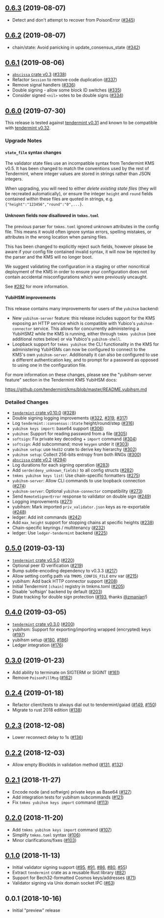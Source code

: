 ## [0.6.3] (2019-08-07)

- Detect and don't attempt to recover from PoisonError ([#345])

## [0.6.2] (2019-08-07)

- chain/state: Avoid panicking in update_consensus_state ([#342])

## [0.6.1] (2019-08-06)

- [`abscissa` crate v0.3] ([#338])
- Refactor `Session` to remove code duplication ([#337])
- Remove signal handlers ([#336])
- Double signing - allow some block ID switches ([#335])
- Consider signed `<nil>` votes to be double signs ([#334])

## [0.6.0] (2019-07-30)

This release is tested against [tendermint v0.31] and known to be compatible
with [tendermint v0.32].

### Upgrade Notes

#### `state_file` syntax changes

The validator state files use an incompatible syntax from Tendermint KMS v0.5.
It has been changed to match the conventions used by the rest of Tendermint,
where integer values are stored in strings rather than JSON integers.

When upgrading, you will need to either *delete existing state files* 
(they will be recreated automatically), or ensure the integer `height` and
`round` fields contained within these files are quoted in strings, e.g.
`{"height":"123456","round":"0",...}`.

#### Unknown fields now disallowed in `tmkms.toml`

The previous parser for `tmkms.toml` ignored unknown attributes in the
config file. This means it would often ignore syntax errors, spelling mistakes,
or attributes in the wrong location when parsing files.

This has been changed to explicitly reject such fields, however please be aware
if your config file contained invalid syntax, it will now be rejected by the
parser and the KMS will no longer boot.

We suggest validating the configuration in a staging or other noncritical
deployment of the KMS in order to ensure your configuration does not contain
accidental misconfigurations which were previously uncaught.

See [#282] for more information.

#### YubiHSM improvements

This release contains many improvements for users of the `yubihsm` backend:

- New `yubihsm-server` feature: this release includes support for the KMS
  exposing an HTTP service which is compatible with Yubico's
  `yubihsm-connector` service. This allows for concurrently administering
  a YubiHSM2 while the KMS is running, either through `tmkms yubihsm`
  (see additional notes below) or via Yubico's `yubihsm-shell`.
- Loopback support for `tmkms yubihsm`: the CLI functionality in the KMS for
  administering YubiHSMs can now be configured to connect to the KMS's
  own `yubihsm-server`. Additionally it can also be configured to use a
  different authentication key, and to prompt for a password as opposed to
  using one in the configuration file.

For more information on these changes, please see the "yubihsm-server feature"
section in the Tendermint KMS YubiHSM docs:

<https://github.com/tendermint/kms/blob/master/README.yubihsm.md>

### Detailed Changes

- [`tendermint` crate v0.10.0] ([#328])
- Double signing logging improvements ([#322], [#319], [#317])
- Log `tendermint::consensus::State` height/round/step ([#316])
- `yubihsm keys import`: base64 support ([#306])
- `yubihsm`: Support for reading password from a file ([#305])
- `softsign`: Fix private key decoding + `import` command ([#304])
- `softsign`: Add subcommand; move `keygen` under it ([#303])
- `yubihsm setup`: use `hkd32` crate to derive key hierarchy ([#302])
- `yubihsm setup`: Collect 256-bits entropy from both RNGs ([#300])
- [`abscissa` crate v0.2] ([#294])
- Log durations for each signing operation ([#283])
- Add `serde(deny_unknown_fields)` to all config structs ([#282])
- `tmkms yubihsm keys list`: Use chain-specific formatters ([#275])
- `yubihsm-server`: Allow CLI commands to use loopback connection ([#274])
- `yubihsm-server`: Optional `yubihsm-connector` compatibility ([#273])
- Send `RemoteSignerError` response to validator on double sign ([#249])
- Logging improvements ([#271])
- yubihsm: Mark imported `priv_validator.json` keys as re-exportable ([#248])
- ledger: Add init commands ([#242])
- Add `max_height` support for stopping chains at specific heights ([#238])
- Chain-specific keyrings / multitenancy ([#232])
- ledger: Use `ledger-tendermint` backend ([#225])

## [0.5.0] (2019-03-13)

- [`tendermint` crate v0.5.0] ([#220])
- Optional peer ID verification ([#219])
- Bump subtle-encoding dependency to v0.3.3 ([#217])
- Allow setting config path via `TMKMS_CONFIG_FILE` env var ([#215])
- yubihsm: Add back HTTP connector support ([#208])
- Initial Tendermint `[chain]` registry in tmkms.toml ([#205])
- Disable 'softsign' backend by default ([#203])
- State tracking for double sign protection ([#193], thanks [@zmanian]!)

## [0.4.0] (2019-03-05)

- [`tendermint` crate v0.3.0] ([#200])
- yubihsm: Support for exporting/importing wrapped (encrypted) keys ([#197])
- yubihsm setup ([#180], [#186])
- Ledger integration ([#176])

## [0.3.0] (2019-01-23)

- Add ability to terminate on SIGTERM or SIGINT ([#161])
- Remove `PoisonPillMsg` ([#162]) 

## [0.2.4] (2019-01-18)

- Refactor client/tests to always dial out to tendermint/gaiad ([#149], [#150])
- Migrate to rust 2018 edition ([#138])

## [0.2.3] (2018-12-08)

- Lower reconnect delay to 1s ([#136])

## [0.2.2] (2018-12-03)

- Allow empty BlockIds in validation method ([#131], [#132])

## [0.2.1] (2018-11-27)

- Encode node (and softwign) private keys as Base64 ([#127])
- Add integration tests for yubihsm subcommands ([#121])
- Fix `tmkms yubihsm keys import` command ([#113])

## [0.2.0] (2018-11-20)

- Add `tmkms yubihsm keys import` command ([#107])
- Simplify `tmkms.toml` syntax ([#106])
- Minor clarifications/fixes ([#103])

## [0.1.0] (2018-11-13)

- Initial validator signing support ([#95], [#91], [#86], [#80], [#55])
- Extract `tendermint` crate as a reusable Rust library ([#82])
- Support for Bech32-formatted Cosmos keys/addresses ([#71])
- Validator signing via Unix domain socket IPC ([#63])

## 0.0.1 (2018-10-16)

- Initial "preview" release

[0.6.3]: https://github.com/tendermint/kms/pull/346
[#345]: https://github.com/tendermint/kms/pull/345
[0.6.2]: https://github.com/tendermint/kms/pull/343
[#342]: https://github.com/tendermint/kms/pull/342
[0.6.1]: https://github.com/tendermint/kms/pull/339
[`abscissa` crate v0.3]: https://github.com/iqlusioninc/abscissa/pull/127
[#338]: https://github.com/tendermint/kms/pull/338
[#337]: https://github.com/tendermint/kms/pull/337
[#336]: https://github.com/tendermint/kms/pull/336
[#335]: https://github.com/tendermint/kms/pull/335
[#334]: https://github.com/tendermint/kms/pull/334
[0.6.0]: https://github.com/tendermint/kms/pull/329
[tendermint v0.31]: https://github.com/tendermint/tendermint/blob/master/CHANGELOG.md#v0316
[tendermint v0.32]: https://github.com/tendermint/tendermint/blob/master/CHANGELOG.md#v0320
[`abscissa` crate v0.2]: https://github.com/iqlusioninc/abscissa/pull/98
[`tendermint` crate v0.10.0]: https://github.com/tendermint/kms/pull/328
[#328]: https://github.com/tendermint/kms/pull/328
[#322]: https://github.com/tendermint/kms/pull/322
[#319]: https://github.com/tendermint/kms/pull/319
[#317]: https://github.com/tendermint/kms/pull/317
[#316]: https://github.com/tendermint/kms/pull/316
[#307]: https://github.com/tendermint/kms/pull/307
[#306]: https://github.com/tendermint/kms/pull/306
[#305]: https://github.com/tendermint/kms/pull/305
[#304]: https://github.com/tendermint/kms/pull/304
[#303]: https://github.com/tendermint/kms/pull/303
[#302]: https://github.com/tendermint/kms/pull/302
[#300]: https://github.com/tendermint/kms/pull/300
[#294]: https://github.com/tendermint/kms/pull/288
[#283]: https://github.com/tendermint/kms/pull/283
[#282]: https://github.com/tendermint/kms/pull/282
[#280]: https://github.com/tendermint/kms/pull/280
[#275]: https://github.com/tendermint/kms/pull/275
[#274]: https://github.com/tendermint/kms/pull/274
[#273]: https://github.com/tendermint/kms/pull/273
[#249]: https://github.com/tendermint/kms/pull/249
[#271]: https://github.com/tendermint/kms/pull/271
[#248]: https://github.com/tendermint/kms/pull/248
[#242]: https://github.com/tendermint/kms/pull/242
[#238]: https://github.com/tendermint/kms/pull/238
[#232]: https://github.com/tendermint/kms/pull/232
[#225]: https://github.com/tendermint/kms/pull/225
[0.5.0]: https://github.com/tendermint/kms/pull/222
[`tendermint` crate v0.5.0]: https://crates.io/crates/tendermint/0.5.0
[#220]: https://github.com/tendermint/kms/pull/220
[#219]: https://github.com/tendermint/kms/pull/219
[#217]: https://github.com/tendermint/kms/pull/217
[#215]: https://github.com/tendermint/kms/pull/215
[#208]: https://github.com/tendermint/kms/pull/208
[#205]: https://github.com/tendermint/kms/pull/205
[#203]: https://github.com/tendermint/kms/pull/223
[#193]: https://github.com/tendermint/kms/pull/193
[@zmanian]: https://github.com/zmanian
[0.4.0]: https://github.com/tendermint/kms/pull/201
[`tendermint` crate v0.3.0]: https://crates.io/crates/tendermint/0.3.0
[#200]: https://github.com/tendermint/kms/pull/200
[#197]: https://github.com/tendermint/kms/pull/197
[#186]: https://github.com/tendermint/kms/pull/186
[#180]: https://github.com/tendermint/kms/pull/180
[#176]: https://github.com/tendermint/kms/pull/176
[0.3.0]: https://github.com/tendermint/kms/pull/165
[#161]: https://github.com/tendermint/kms/pull/161
[#162]: https://github.com/tendermint/kms/pull/162
[0.2.4]: https://github.com/tendermint/kms/pull/156
[#149]: https://github.com/tendermint/kms/pull/149
[#150]: https://github.com/tendermint/kms/pull/150
[#138]: https://github.com/tendermint/kms/pull/138
[0.2.3]: https://github.com/tendermint/kms/pull/137
[#136]: https://github.com/tendermint/kms/pull/136
[0.2.2]: https://github.com/tendermint/kms/pull/134
[#132]: https://github.com/tendermint/kms/pull/132
[#131]: https://github.com/tendermint/kms/pull/131
[0.2.1]: https://github.com/tendermint/kms/pull/126
[#127]: https://github.com/tendermint/kms/pull/127
[#121]: https://github.com/tendermint/kms/pull/121
[#113]: https://github.com/tendermint/kms/pull/113
[0.2.0]: https://github.com/tendermint/kms/pull/108
[#107]: https://github.com/tendermint/kms/pull/107
[#106]: https://github.com/tendermint/kms/pull/106
[#103]: https://github.com/tendermint/kms/pull/103
[0.1.0]: https://github.com/tendermint/kms/pull/100
[#95]: https://github.com/tendermint/kms/pull/95
[#91]: https://github.com/tendermint/kms/pull/91
[#86]: https://github.com/tendermint/kms/pull/86
[#82]: https://github.com/tendermint/kms/pull/82
[#80]: https://github.com/tendermint/kms/pull/80
[#71]: https://github.com/tendermint/kms/pull/71
[#63]: https://github.com/tendermint/kms/pull/63
[#55]: https://github.com/tendermint/kms/pull/55

